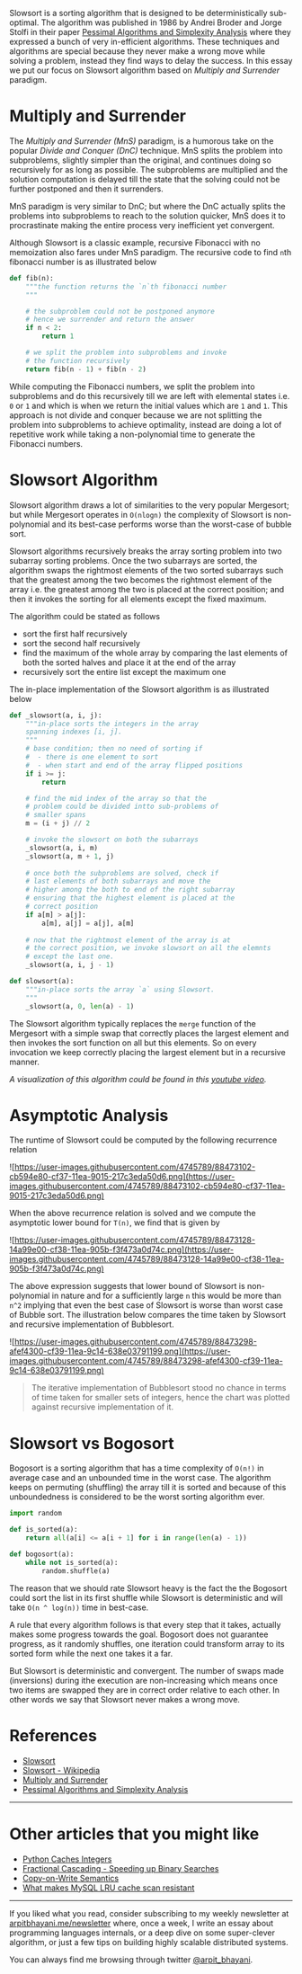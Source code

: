 Slowsort is a sorting algorithm that is designed to be deterministically sub-optimal. The algorithm was published in 1986 by Andrei Broder and Jorge Stolfi in their paper [Pessimal Algorithms and Simplexity Analysis](https://www.researchgate.net/publication/2805500_Pessimal_Algorithms_and_Simplexity_Analysis) where they expressed a bunch of very in-efficient algorithms. These techniques and algorithms are special because they never make a wrong move while solving a problem, instead they find ways to delay the success. In this essay we put our focus on Slowsort algorithm based on *Multiply and Surrender* paradigm.

# Multiply and Surrender

The *Multiply and Surrender (MnS)* paradigm, is a humorous take on the popular *Divide and Conquer (DnC)* technique. MnS splits the problem into subproblems, slightly simpler than the original, and continues doing so recursively for as long as possible. The subproblems are multiplied and the solution computation is delayed till the state that the solving could not be further postponed and then it surrenders.

MnS paradigm is very similar to DnC; but where the DnC actually splits the problems into subproblems to reach to the solution quicker, MnS does it to procrastinate making the entire process very inefficient yet convergent.

Although Slowsort is a classic example, recursive Fibonacci with no memoization also fares under MnS paradigm. The recursive code to find `n`th fibonacci number is as illustrated below

```python
def fib(n):
    """the function returns the `n`th fibonacci number
    """

    # the subproblem could not be postponed anymore
    # hence we surrender and return the answer
    if n < 2:
        return 1

    # we split the problem into subproblems and invoke
    # the function recursively
    return fib(n - 1) + fib(n - 2)
```

While computing the Fibonacci numbers, we split the problem into subproblems and do this recursively till we are left with elemental states i.e. `0` or `1` and which is when we return the initial values which are `1` and `1`. This approach is not divide and conquer because we are not splitting the problem into subproblems to achieve optimality, instead are doing a lot of repetitive work while taking a non-polynomial time to generate the Fibonacci numbers.

# Slowsort Algorithm

Slowsort algorithm draws a lot of similarities to the very popular Mergesort; but while Mergesort operates in `O(nlogn)` the complexity of Slowsort is non-polynomial and its best-case performs worse than the worst-case of bubble sort.

Slowsort algorithms recursively breaks the array sorting problem into two subarray sorting problems. Once the two subarrays are sorted, the algorithm swaps the rightmost elements of the two sorted subarrays such that the greatest among the two becomes the rightmost element of the array i.e. the greatest among the two is placed at the correct position; and then it invokes the sorting for all elements except the fixed maximum.

The algorithm could be stated as follows

- sort the first half recursively
- sort the second half recursively
- find the maximum of the whole array by comparing the last elements of both the sorted halves and place it at the end of the array
- recursively sort the entire list except the maximum one

The in-place implementation of the Slowsort algorithm is as illustrated below

```python
def _slowsort(a, i, j):
    """in-place sorts the integers in the array
    spanning indexes [i, j].
    """
    # base condition; then no need of sorting if
    #  - there is one element to sort
    #  - when start and end of the array flipped positions
    if i >= j:
        return

    # find the mid index of the array so that the
    # problem could be divided intto sub-problems of
    # smaller spans
    m = (i + j) // 2

    # invoke the slowsort on both the subarrays
    _slowsort(a, i, m)
    _slowsort(a, m + 1, j)
  
    # once both the subproblems are solved, check if
    # last elements of both subarrays and move the
    # higher among the both to end of the right subarray
    # ensuring that the highest element is placed at the
    # correct position
    if a[m] > a[j]:
        a[m], a[j] = a[j], a[m]
  
    # now that the rightmost element of the array is at
    # the correct position, we invoke slowsort on all the elemnts
    # except the last one.
    _slowsort(a, i, j - 1)

def slowsort(a):
    """in-place sorts the array `a` using Slowsort.
    """
    _slowsort(a, 0, len(a) - 1)
```

The Slowsort algorithm typically replaces the `merge` function of the Mergesort with a simple swap that correctly places the largest element and then invokes the sort function on all but this elements. So on every invocation we keep correctly placing the largest element but in a recursive manner.

*A visualization of this algorithm could be found in this [youtube video](https://www.youtube.com/watch?v=QbRoyhGdjnA).*

# Asymptotic Analysis

The runtime of Slowsort could be computed by the following recurrence relation

![https://user-images.githubusercontent.com/4745789/88473102-cb594e80-cf37-11ea-9015-217c3eda50d6.png](https://user-images.githubusercontent.com/4745789/88473102-cb594e80-cf37-11ea-9015-217c3eda50d6.png)

When the above recurrence relation is solved and we compute the asymptotic lower bound for `T(n)`, we find that is given by

![https://user-images.githubusercontent.com/4745789/88473128-14a99e00-cf38-11ea-905b-f3f473a0d74c.png](https://user-images.githubusercontent.com/4745789/88473128-14a99e00-cf38-11ea-905b-f3f473a0d74c.png)

The above expression suggests that lower bound of Slowsort is non-polynomial in nature and for a sufficiently large `n` this would be more than `n^2` implying that even the best case of Slowsort is worse than worst case of Bubble sort. The illustration below compares the time taken by Slowsort and recursive implementation of Bubblesort.

![https://user-images.githubusercontent.com/4745789/88473298-afef4300-cf39-11ea-9c14-638e03791199.png](https://user-images.githubusercontent.com/4745789/88473298-afef4300-cf39-11ea-9c14-638e03791199.png)

> The iterative implementation of Bubblesort stood no chance in terms of time taken for smaller sets of integers, hence the chart was plotted against recursive implementation of it.

# Slowsort vs Bogosort

Bogosort is a sorting algorithm that has a time complexity of `O(n!)` in average case and an unbounded time in the worst case. The algorithm keeps on permuting (shuffling) the array till it is sorted and because of this unboundedness is considered to be the worst sorting algorithm ever.

```python
import random

def is_sorted(a):
    return all(a[i] <= a[i + 1] for i in range(len(a) - 1))

def bogosort(a):
    while not is_sorted(a):
        random.shuffle(a)
```

The reason that we should rate Slowsort heavy is the fact the the Bogosort could sort the list in its first shuffle while Slowsort is deterministic and will take `O(n ^ log(n))` time in best-case.

A rule that every algorithm follows is that every step that it takes, actually makes some progress towards the goal. Bogosort does not guarantee progress, as it randomly shuffles, one iteration could transform array to its sorted form while the next one takes it a far.

But Slowsort is deterministic and convergent. The number of swaps made (inversions) during ithe execution are non-increasing which means once two items are swapped they are in correct order relative to each other. In other words we say that Slowsort never makes a wrong move.

# References

- [Slowsort](https://wiki.c2.com/?SlowSort)
- [Slowsort - Wikipedia](https://en.wikipedia.org/wiki/Slowsort)
- [Multiply and Surrender](https://wiki.c2.com/?MultiplyAndSurrender)
- [Pessimal Algorithms and Simplexity Analysis](https://www.researchgate.net/publication/2805500_Pessimal_Algorithms_and_Simplexity_Analysis)

---

# Other articles that you might like

- [Python Caches Integers](https://arpitbhayani.me/blogs/python-caches-integers)
- [Fractional Cascading - Speeding up Binary Searches](https://arpitbhayani.me/blogs/fractional-cascading)
- [Copy-on-Write Semantics](https://arpitbhayani.me/blogs/copy-on-write)
- [What makes MySQL LRU cache scan resistant](https://arpitbhayani.me/blogs/mysql-cache)

---

If you liked what you read, consider subscribing to my weekly newsletter at [arpitbhayani.me/newsletter](https://arpitbhayani.me/newsletter) where, once a week, I write an essay about programming languages internals, or a deep dive on some super-clever algorithm, or just a few tips on building highly scalable distributed systems.

You can always find me browsing through twitter [@arpit_bhayani](https://twitter.com/arpit_bhayani).